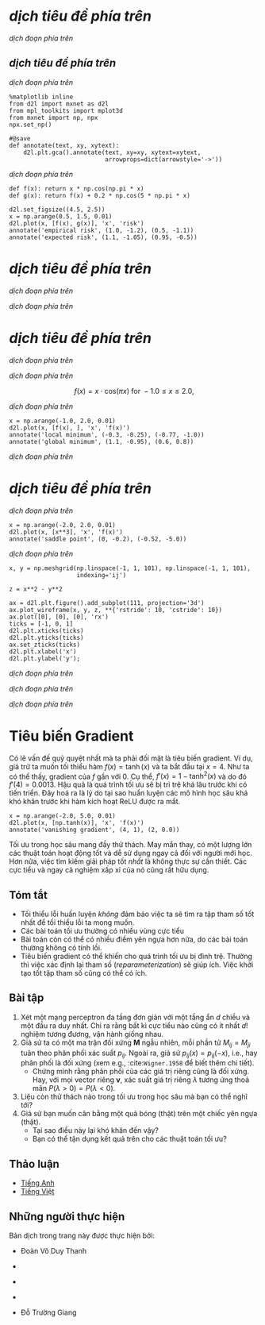 <!-- ===================== Bắt đầu dịch Phần 1 ==================== -->
<!-- ========================================= REVISE PHẦN 1 - BẮT ĐẦU =================================== -->

<!--
# Optimization and Deep Learning
-->

# *dịch tiêu đề phía trên*

<!--
In this section, we will discuss the relationship between optimization and deep learning as well as the challenges of using optimization in deep learning.
For a deep learning problem, we will usually define a loss function first.
Once we have the loss function, we can use an optimization algorithm in attempt to minimize the loss.
In optimization, a loss function is often referred to as the objective function of the optimization problem.
By tradition and convention most optimization algorithms are concerned with *minimization*.
If we ever need to maximize an objective there is a simple solution: just flip the sign on the objective.
-->

*dịch đoạn phía trên*


<!--
## Optimization and Estimation
-->

## *dịch tiêu đề phía trên*

<!--
Although optimization provides a way to minimize the loss function for deep learning, in essence, the goals of optimization and deep learning are fundamentally different.
The former is primarily concerned with minimizing an objective whereas the latter is concerned with finding a suitable model, given a finite amount of data. 
In :numref:`sec_model_selection`, we discussed the difference between these two goals in detail.
For instance, training error and generalization error generally differ: since the objective function of the optimization algorithm is usually a loss function 
based on the training dataset, the goal of optimization is to reduce the training error.
However, the goal of statistical inference (and thus of deep learning) is to reduce the generalization error. 
To accomplish the latter we need to pay attention to overfitting in addition to using the optimization algorithm to reduce the training error.
We begin by importing a few libraries with a function to annotate in a figure.
-->

*dịch đoạn phía trên*


```{.python .input  n=1}
%matplotlib inline
from d2l import mxnet as d2l
from mpl_toolkits import mplot3d
from mxnet import np, npx
npx.set_np()

#@save
def annotate(text, xy, xytext):
    d2l.plt.gca().annotate(text, xy=xy, xytext=xytext,
                           arrowprops=dict(arrowstyle='->'))
```

<!--
The graph below illustrates the issue in some more detail.
Since we have only a finite amount of data the minimum of the training error may be at a different location than the minimum of the expected error (or of the test error).
-->

*dịch đoạn phía trên*


```{.python .input  n=2}
def f(x): return x * np.cos(np.pi * x)
def g(x): return f(x) + 0.2 * np.cos(5 * np.pi * x)

d2l.set_figsize((4.5, 2.5))
x = np.arange(0.5, 1.5, 0.01)
d2l.plot(x, [f(x), g(x)], 'x', 'risk')
annotate('empirical risk', (1.0, -1.2), (0.5, -1.1))
annotate('expected risk', (1.1, -1.05), (0.95, -0.5))
```

<!-- ===================== Kết thúc dịch Phần 1 ===================== -->

<!-- ===================== Bắt đầu dịch Phần 2 ===================== -->

<!--
## Optimization Challenges in Deep Learning
-->

# *dịch tiêu đề phía trên*

<!--
In this chapter, we are going to focus specifically on the performance of the optimization algorithm in minimizing the objective function, rather than a model's generalization error.
In :numref:`sec_linear_regression` we distinguished between analytical solutions and numerical solutions in optimization problems.
In deep learning, most objective functions are complicated and do not have analytical solutions. Instead, we must use numerical optimization algorithms.
The optimization algorithms below all fall into this category.
-->

*dịch đoạn phía trên*

<!--
There are many challenges in deep learning optimization.
Some of the most vexing ones are local minima, saddle points and vanishing gradients.
Let us have a look at a few of them.
-->

*dịch đoạn phía trên*

<!--
### Local Minima
-->

# *dịch tiêu đề phía trên*

<!--
For the objective function $f(x)$, if the value of $f(x)$ at $x$ is smaller than the values of $f(x)$ at any other points in the vicinity of $x$, then $f(x)$ could be a local minimum.
If the value of $f(x)$ at $x$ is the minimum of the objective function over the entire domain, then $f(x)$ is the global minimum.
-->

*dịch đoạn phía trên*

<!--
For example, given the function
-->

*dịch đoạn phía trên*

$$f(x) = x \cdot \text{cos}(\pi x) \text{ for } -1.0 \leq x \leq 2.0,$$


<!--
we can approximate the local minimum and global minimum of this function.
-->

*dịch đoạn phía trên*


```{.python .input  n=3}
x = np.arange(-1.0, 2.0, 0.01)
d2l.plot(x, [f(x), ], 'x', 'f(x)')
annotate('local minimum', (-0.3, -0.25), (-0.77, -1.0))
annotate('global minimum', (1.1, -0.95), (0.6, 0.8))
```


<!--
The objective function of deep learning models usually has many local optima.
When the numerical solution of an optimization problem is near the local optimum, the numerical solution obtained by the final iteration may only minimize the objective function locally, 
rather than globally, as the gradient of the objective function's solutions approaches or becomes zero.
Only some degree of noise might knock the parameter out of the local minimum.
In fact, this is one of the beneficial properties of stochastic gradient descent where the natural variation of gradients over minibatches is able to dislodge the parameters from local minima.
-->

*dịch đoạn phía trên*

<!-- ===================== Kết thúc dịch Phần 2 ===================== -->

<!-- ===================== Bắt đầu dịch Phần 3 ===================== -->

<!-- ========================================= REVISE PHẦN 1 - KẾT THÚC ===================================-->

<!-- ========================================= REVISE PHẦN 2 - BẮT ĐẦU ===================================-->

<!--
### Saddle Points
-->

# *dịch tiêu đề phía trên*

<!--
Besides local minima, saddle points are another reason for gradients to vanish.
A [saddle point](https://en.wikipedia.org/wiki/Saddle_point) is any location where all gradients of a function vanish but which is neither a global nor a local minimum.
Consider the function $f(x) = x^3$.
Its first and second derivative vanish for $x=0$.
Optimization might stall at the point, even though it is not a minimum.
-->

*dịch đoạn phía trên*


```{.python .input  n=4}
x = np.arange(-2.0, 2.0, 0.01)
d2l.plot(x, [x**3], 'x', 'f(x)')
annotate('saddle point', (0, -0.2), (-0.52, -5.0))
```


<!--
Saddle points in higher dimensions are even more insidious, as the example below shows.
Consider the function $f(x, y) = x^2 - y^2$.
It has its saddle point at $(0, 0)$.
This is a maximum with respect to $y$ and a minimum with respect to $x$.
Moreover, it *looks* like a saddle, which is where this mathematical property got its name.
-->

*dịch đoạn phía trên*


```{.python .input  n=5}
x, y = np.meshgrid(np.linspace(-1, 1, 101), np.linspace(-1, 1, 101),
                   indexing='ij')

z = x**2 - y**2

ax = d2l.plt.figure().add_subplot(111, projection='3d')
ax.plot_wireframe(x, y, z, **{'rstride': 10, 'cstride': 10})
ax.plot([0], [0], [0], 'rx')
ticks = [-1, 0, 1]
d2l.plt.xticks(ticks)
d2l.plt.yticks(ticks)
ax.set_zticks(ticks)
d2l.plt.xlabel('x')
d2l.plt.ylabel('y');
```


<!--
We assume that the input of a function is a $k$-dimensional vector and its output is a scalar, so its Hessian matrix will have $k$ eigenvalues (refer to :numref:`sec_geometry-linear-algebraic-ops`).
The solution of the function could be a local minimum, a local maximum, or a saddle point at a position where the function gradient is zero:
-->

*dịch đoạn phía trên*

<!--
* When the eigenvalues of the function's Hessian matrix at the zero-gradient position are all positive, we have a local minimum for the function.
* When the eigenvalues of the function's Hessian matrix at the zero-gradient position are all negative, we have a local maximum for the function.
* When the eigenvalues of the function's Hessian matrix at the zero-gradient position are negative and positive, we have a saddle point for the function.
-->

*dịch đoạn phía trên*

<!--
For high-dimensional problems the likelihood that at least some of the eigenvalues are negative is quite high.
This makes saddle points more likely than local minima.
We will discuss some exceptions to this situation in the next section when introducing convexity.
In short, convex functions are those where the eigenvalues of the Hessian are never negative.
Sadly, though, most deep learning problems do not fall into this category.
Nonetheless it is a great tool to study optimization algorithms.
-->

*dịch đoạn phía trên*

<!-- ===================== Kết thúc dịch Phần 3 ===================== -->

<!-- ===================== Bắt đầu dịch Phần 4 ===================== -->

<!--
### Vanishing Gradients
-->

# Tiêu biến Gradient
<!--
Probably the most insidious problem to encounter are vanishing gradients.
For instance, assume that we want to minimize the function $f(x) = \tanh(x)$ and we happen to get started at $x = 4$.
As we can see, the gradient of $f$ is close to nil.
More specifically $f'(x) = 1 - \tanh^2(x)$ and thus $f'(4) = 0.0013$.
Consequently optimization will get stuck for a long time before we make progress.
This turns out to be one of the reasons that training deep learning models was quite tricky prior to the introduction of the ReLU activation function.
-->

Có lẽ vấn đế quỷ quyệt nhất mà ta phải đối mặt là tiêu biến gradient.
Ví dụ, giả trử ta muốn tối thiểu hàm $f(x) = \tanh(x)$ và ta bắt đầu tại $x = 4$.
Như ta có thể thấy, gradient của $f$ gần với 0.
Cụ thể, $f'(x) = 1 - \tanh^2(x)$ và do đó $f'(4) = 0.0013$.
Hậu quả là quá trình tối ưu sẽ bị trì trệ khá lâu trước khi có tiến triển.
Đây hoá ra là lý do tại sao huẩn luyện các mô hình học sâu khá khó khăn trước khi hàm kích hoạt ReLU được ra mắt.

```{.python .input  n=6}
x = np.arange(-2.0, 5.0, 0.01)
d2l.plot(x, [np.tanh(x)], 'x', 'f(x)')
annotate('vanishing gradient', (4, 1), (2, 0.0))
```


<!--
As we saw, optimization for deep learning is full of challenges.
Fortunately there exists a robust range of algorithms that perform well and that are easy to use even for beginners.
Furthermore, it is not really necessary to find *the* best solution.
Local optima or even approximate solutions thereof are still very useful.
-->

Tối ưu trong học sâu mang đầy thử thách.
May mắn thay, có một lượng lớn các thuật toán hoạt động tốt và dễ sử dụng ngay cả đối với người mới học.
Hơn nữa, việc tìm kiếm giải pháp tốt *nhất* là không thực sự cần thiết.
Các cực tiểu và ngay cả nghiệm xấp xỉ của nó cũng rất hữu dụng.

## Tóm tắt

<!--
* Minimizing the training error does *not* guarantee that we find the best set of parameters to minimize the expected error.
* The optimization problems may have many local minima.
* The problem may have even more saddle points, as generally the problems are not convex.
* Vanishing gradients can cause optimization to stall. Often a reparameterization of the problem helps. Good initialization of the parameters can be beneficial, too.
-->

* Tối thiểu lỗi huấn luyện *không* đảm bảo việc ta sẽ tìm ra tập tham số tốt nhất để tối thiểu lỗi ta mong muốn.
* Các bài toán tối ưu thường có nhiều vùng cực tiểu
* Bài toán còn có thể có nhiều điểm yên ngựa hơn nữa, do các bài toán thường không có tính lồi.
* Tiêu biến gradient có thể khiến cho quá trình tối ưu bị đình trệ. Thường thì việc xác định lại tham số (*reparameterization*) sẽ giúp ích. Việc khởi tạo tốt tập tham số cũng có thể có ích.


## Bài tập

<!--
1. Consider a simple multilayer perceptron with a single hidden layer of, say, $d$ dimensions in the hidden layer and a single output.
Show that for any local minimum there are at least $d!$ equivalent solutions that behave identically.
2. Assume that we have a symmetric random matrix $\mathbf{M}$ where the entries $M_{ij} = M_{ji}$ are each drawn from some probability distribution $p_{ij}$.
Furthermore assume that $p_{ij}(x) = p_{ij}(-x)$, i.e., that the distribution is symmetric (see e.g., :cite:`Wigner.1958` for details).
    * Prove that the distribution over eigenvalues is also symmetric.
    That is, for any eigenvector $\mathbf{v}$ the probability that the associated eigenvalue $\lambda$ satisfies $P(\lambda > 0) = P(\lambda < 0)$.
    * Why does the above *not* imply $P(\lambda > 0) = 0.5$?
3. What other challenges involved in deep learning optimization can you think of?
4. Assume that you want to balance a (real) ball on a (real) saddle.
    * Why is this hard?
    * Can you exploit this effect also for optimization algorithms?
-->

1. Xét một mạng perceptron đa tầng đơn giản với một tầng ẩn $d$ chiều và một đầu ra duy nhất.
Chỉ ra rằng bất kì cực tiểu nào cũng có ít nhất $d!$ nghiệm tương đương, vận hành giống nhau.
2. Giả sử ta có một ma trận đối xứng $\mathbf{M}$ ngẫu nhiên, mỗi phần tử $M_{ij} = M_{ji}$ tuân theo phân phối xác suất $p_{ij}$.
Ngoài ra, giả sử $p_{ij}(x) = p_{ij}(-x)$, i.e., hay phân phối là đối xứng (xem e.g., :cite:`Wigner.1958` để biết thêm chi tiết).
    * Chứng minh rằng phân phối của các giá trị riêng cũng là đối xứng.
    Hay, với mọi vector riêng $\mathbf{v}$, xác suất giá trị riêng $\lambda$ tương ứng thoả mãn $P(\lambda > 0) = P(\lambda < 0)$.
3. Liệu còn thử thách nào trong tối ưu trong học sâu mà bạn có thể nghĩ tới?
4. Giả sử bạn muốn cân bằng một quả bóng (thật) trên một chiếc yên ngựa (thật).
    * Tại sao điều này lại khó khăn đến vậy?
    * Bạn có thể tận dụng kết quả trên cho các thuật toán tối ưu?

<!-- ===================== Kết thúc dịch Phần 4 ===================== -->
<!-- ========================================= REVISE PHẦN 2 - KẾT THÚC ===================================-->


## Thảo luận
* [Tiếng Anh](https://discuss.mxnet.io/t/2371)
* [Tiếng Việt](https://forum.machinelearningcoban.com/c/d2l)


## Những người thực hiện
Bản dịch trong trang này được thực hiện bởi:
<!--
Tác giả của mỗi Pull Request điền tên mình và tên những người review mà bạn thấy
hữu ích vào từng phần tương ứng. Mỗi dòng một tên, bắt đầu bằng dấu `*`.

Lưu ý:
* Nếu reviewer không cung cấp tên, bạn có thể dùng tên tài khoản GitHub của họ
với dấu `@` ở đầu. Ví dụ: @aivivn.

* Tên đầy đủ của các reviewer có thể được tìm thấy tại https://github.com/aivivn/d2l-vn/blob/master/docs/contributors_info.md
-->

* Đoàn Võ Duy Thanh
<!-- Phần 1 -->
* 

<!-- Phần 2 -->
* 

<!-- Phần 3 -->
* 

<!-- Phần 4 -->
* Đỗ Trường Giang
